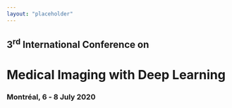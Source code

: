 ```yaml
---
layout: "placeholder"
---
```


<h2>3<sup>rd</sup> International Conference on</h2>
<h1>Medical&nbsp;Imaging with Deep&nbsp;Learning</h1>
<h3>Montréal, 6 ‑ 8 July 2020</h3>
